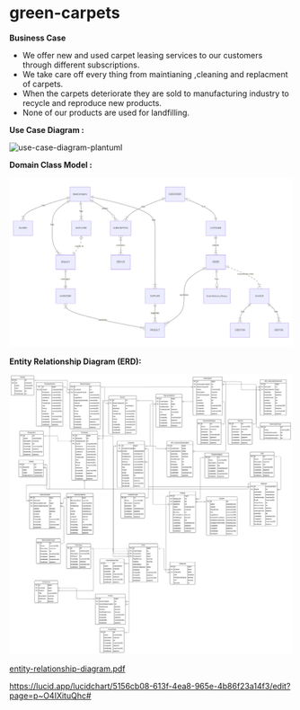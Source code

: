 # green-carpets

**Business Case**

* We offer new and used carpet leasing services to our customers through different subscriptions.
* We take care off every thing from  maintianing ,cleaning and replacment of carpets.
* When the carpets deteriorate they are sold to manufacturing industry to recycle and reproduce new products.
* None of our products are used for landfilling.



**Use Case Diagram :** 

![use-case-diagram-plantuml](D:\Repo-Private\green-carpets\documentation\design-and-analysis\use-case-diagram-plantuml.png)





**Domain Class Model :**

![domain-class-model](documentation/design-and-analysis\domain-class-model.png)

**Entity Relationship Diagram (ERD):**



![erd](documentation\design-and-analysis\erd.svg)

 [entity-relationship-diagram.pdf](documentation\design-and-analysis\entity-relationship-diagram.pdf) 

https://lucid.app/lucidchart/5156cb08-613f-4ea8-965e-4b86f23a14f3/edit?page=p~O4IXituQhc#
